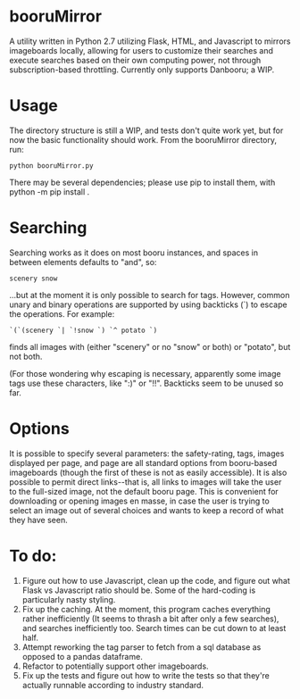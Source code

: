 # booruMirror
A utility written in Python 2.7 utilizing Flask, HTML, and Javascript to mirrors imageboards locally, allowing for users to customize their searches and execute searches based on their own computing power, not through subscription-based throttling. Currently only supports Danbooru; a WIP.

# Usage
The directory structure is still a WIP, and tests don't quite work yet, but for now the basic functionality should work. From the booruMirror directory, run:

```
python booruMirror.py
```

There may be several dependencies; please use pip to install them, with python -m pip install <packageName>. 
  
# Searching
Searching works as it does on most booru instances, and spaces in between elements defaults to "and", so:

```
scenery snow
```

...but at the moment it is only possible to search for tags. However, common unary and binary operations are supported by using backticks (\`) to escape the operations. For example:

```
`(`(scenery `| `!snow `) `^ potato `)
```

finds all images with (either "scenery" or no "snow" or both) or "potato", but not both.

(For those wondering why escaping is necessary, apparently some image tags use these characters, like ":)" or "!!". Backticks seem to be unused so far.

# Options
It is possible to specify several parameters: the safety-rating, tags, images displayed per page, and page are all standard options from booru-based imageboards (though the first of these is not as easily accessible). It is also possible to permit direct links--that is, all links to images will take the user to the full-sized image, not the default booru page. This is convenient for downloading or opening images en masse, in case the user is trying to select an image out of several choices and wants to keep a record of what they have seen.

# To do:

1. Figure out how to use Javascript, clean up the code, and figure out what Flask vs Javascript ratio should be. Some of the hard-coding is particularly nasty styling.
2. Fix up the caching. At the moment, this program caches everything rather inefficiently (It seems to thrash a bit after only a few searches), and searches inefficiently too. Search times can be cut down to at least half.
3. Attempt reworking the tag parser to fetch from a sql database as opposed to a pandas dataframe. 
4. Refactor to potentially support other imageboards.
5. Fix up the tests and figure out how to write the tests so that they're actually runnable according to industry standard.
